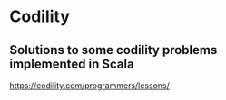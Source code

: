 # Codility 

## Solutions to some codility problems implemented in Scala
https://codility.com/programmers/lessons/
